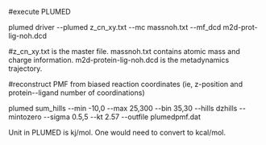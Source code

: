 
#execute PLUMED

plumed driver --plumed z_cn_xy.txt --mc massnoh.txt --mf_dcd m2d-prot-lig-noh.dcd

#z_cn_xy.txt is the master file. massnoh.txt contains atomic mass and charge information. m2d-protein-lig-noh.dcd is the metadynamics trajectory.


#reconstruct PMF from biased reaction coordinates (ie, z-position and protein--ligand number of coordinations) 

plumed sum_hills --min -10,0 --max 25,300 --bin 35,30 --hills dzhills --mintozero --sigma 0.5,5 --kt 2.57 --outfile plumedpmf.dat 

Unit in PLUMED is kj/mol. One would need to convert to kcal/mol.
